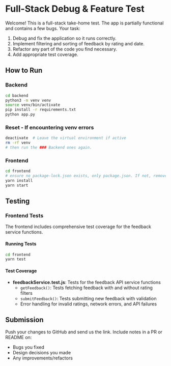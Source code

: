 # Full-Stack Debug & Feature Test

Welcome! This is a full-stack take-home test. The app is partially functional and contains a few bugs. Your task:

1. Debug and fix the application so it runs correctly.
2. Implement filtering and sorting of feedback by rating and date.
3. Refactor any part of the code you find necessary.
4. Add appropriate test coverage.

## How to Run

### Backend

```bash
cd backend
python3 -m venv venv
source venv/bin/activate
pip install -r requirements.txt
python app.py
```

### Reset - If encountering venv errors
```bash
deactivate  # Leave the virtual environment if active
rm -rf venv
# then run the ### Backend ones again.
```

### Frontend

```bash
cd frontend
# ensure no package-lock.json exists, only package.json. If not, remove package-lock.json.
yarn install
yarn start
```

## Testing

### Frontend Tests

The frontend includes comprehensive test coverage for the feedback service functions.

#### Running Tests

```bash
cd frontend
yarn test
```

#### Test Coverage

- **feedbackService.test.js**: Tests for the feedback API service functions
  - `getFeedback()`: Tests fetching feedback with and without rating filters
  - `submitFeedback()`: Tests submitting new feedback with validation
  - Error handling for invalid ratings, network errors, and API failures

## Submission

Push your changes to GitHub and send us the link. Include notes in a PR or README on:

- Bugs you fixed
- Design decisions you made
- Any improvements/refactors

